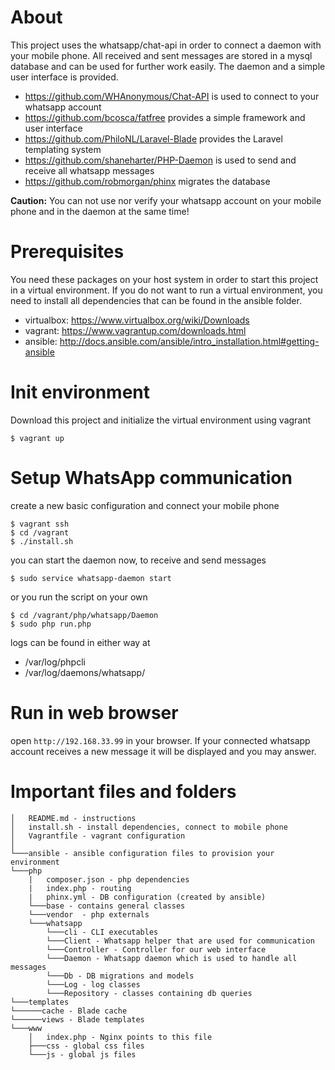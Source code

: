 # About

This project uses the whatsapp/chat-api in order to connect a daemon with your mobile phone. 
All received and sent messages are stored in a mysql database and can be used for further work easily.
The daemon and a simple user interface is provided.

* https://github.com/WHAnonymous/Chat-API is used to connect to your whatsapp account
* https://github.com/bcosca/fatfree provides a simple framework and user interface
* https://github.com/PhiloNL/Laravel-Blade provides the Laravel templating system
* https://github.com/shaneharter/PHP-Daemon is used to send and receive all whatsapp messages 
* https://github.com/robmorgan/phinx migrates the database

**Caution:** You can not use nor verify your whatsapp account on your mobile phone and in the daemon at the same time!

# Prerequisites

You need these packages on your host system in order to start this project in a virtual environment.
If you do not want to run a virtual environment, you need to install all dependencies that can be found in the ansible folder.

* virtualbox: https://www.virtualbox.org/wiki/Downloads
* vagrant: https://www.vagrantup.com/downloads.html
* ansible: http://docs.ansible.com/ansible/intro_installation.html#getting-ansible  
    
# Init environment

Download this project and initialize the virtual environment using vagrant

    $ vagrant up

# Setup WhatsApp communication

create a new basic configuration and connect your mobile phone
    
    $ vagrant ssh
    $ cd /vagrant
    $ ./install.sh
    

you can start the daemon now, to receive and send messages

    $ sudo service whatsapp-daemon start
        
or you run the script on your own

    $ cd /vagrant/php/whatsapp/Daemon
    $ sudo php run.php
    
logs can be found in either way at

* /var/log/phpcli
* /var/log/daemons/whatsapp/
    
# Run in web browser

open `http://192.168.33.99` in your browser. 
If your connected whatsapp account receives a new message it will be displayed and you may answer.
     
# Important files and folders
```
│   README.md - instructions
│   install.sh - install dependencies, connect to mobile phone
│   Vagrantfile - vagrant configuration
│
└───ansible - ansible configuration files to provision your environment
└───php
    |   composer.json - php dependencies
    |   index.php - routing
    |   phinx.yml - DB configuration (created by ansible)
    └───base - contains general classes
    └───vendor  - php externals
    └───whatsapp
        └───cli - CLI executables
        └───Client - Whatsapp helper that are used for communication
        └───Controller - Controller for our web interface 
        └───Daemon - Whatsapp daemon which is used to handle all messages
        └───Db - DB migrations and models
        └───Log - log classes
        └───Repository - classes containing db queries
└───templates 
└──────cache - Blade cache
└──────views - Blade templates
└───www
    │   index.php - Nginx points to this file
    ├───css - global css files
    └───js - global js files
```
